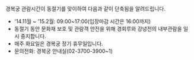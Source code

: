 경복궁 관람시간이 동절기를 맞이하여 다음과 같이 단축됨을 알려드립니다.
- '14.11월 ~ '15.2월: 09:00~17:00(입장마감 시간은 16:00까지)
- 동절기 동안 문화재 보호 및 관람객 안전을 위해 경회루와 강녕전의 내부관람을 일시 중지합니다.
- 매주 화요일은 경복궁 정기 휴무일입니다.
- 문의전화: 경복궁 안내실(02-3700-3900~1)